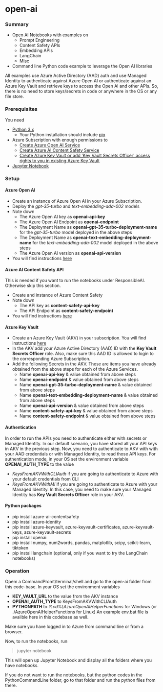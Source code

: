 # open-ai

### Summary
- Open AI Notebooks with examples on
  - Prompt Engineering
  - Content Safety APIs
  - Embedding APIs
  - LangChain
  - Misc
- Command line Python code example to leverage the Open AI libraries

All examples use Azure Active Directory (AAD) auth and use Managed Identity to authenticate against Azure Open AI or authenticate against an Azure Key Vault and retrieve keys to access the Open AI and other APIs. So, there is no need to store keys/secrets in code or anywhere in the OS or any file store.

### Prerequisites
You need 
- [Python 3.x](https://www.python.org/)
  -   Your Python installation should include [pip](https://pip.pypa.io/en/stable/)
- Azure Subscription with enough permissions to 
  - [Create Azure Open AI Service](https://learn.microsoft.com/en-us/azure/cognitive-services/openai/overview)
  - [Create Azure AI Content Safety Service](https://learn.microsoft.com/en-us/azure/cognitive-services/content-safety/overview)
  - [Create Azure Key Vault or add 'Key Vault Secrets Officer' access rights to you in existing Azure Key Vault](https://learn.microsoft.com/en-us/azure/key-vault/general/overview)
- [Jupyter Notebook](https://docs.jupyter.org/en/latest/install/notebook-classic.html)

### Setup
#### Azure Open AI
- Create an instance of Azure Open AI in your Azure Subscription.
- Deploy the <i>gpt-35-turbo</i> and <i>text-embedding-ada-002</i> models
- Note down
  - The Azure Open AI key as <b>openai-api-key</b>
  - The Azure Open AI Endpoint as <b>openai-endpoint</b>
  - The Deployment Name as <b>openai-gpt-35-turbo-deployment-name</b> for the <i>gpt-35-turbo</i> model deployed in the above steps
  - The Deployment Name as <b>openai-text-embedding-deployment-name</b> for the <i>text-embedding-ada-002</i> model deployed in the above steps
  - The Azure Open AI version as <b>openai-api-version</b>
- You will find instructions [here](https://learn.microsoft.com/en-us/azure/cognitive-services/openai/how-to/create-resource?pivots=web-portal)
#### Azure AI Content Safety API 
This is needed if you want to run the  notebooks under ResponsibleAI. Otherwise skip this section.
- Create and instance of Azure Content Safety
- Note down 
  - The API key as <b>content-safety-api-key</b>
  - The API Endpoint as <b>content-safety-endpoint</b>
- You will find instructions [here](https://learn.microsoft.com/en-us/azure/cognitive-services/content-safety/overview)
#### Azure Key Vault
- Create an Azure Key Vault (AKV) in your subscription. You will find instructions [here](https://learn.microsoft.com/en-us/azure/key-vault/general/quick-create-portal)
- In the AKV add your Azure Active Directory (AAD) ID with the <b>Key Vault Secrets Officer</b> role. Also, make sure this AAD ID is allowed to login to the corresponding Azure Subscription.
- Add the following Secrets in the AKV. These are items you have already obtained from the above steps for each of the Azure Services.
  - Name <b>openai-api-key</b> & value obtained from above steps
  - Name <b>openai-endpoint</b> & value obtained from above steps
  - Name <b>openai-gpt-35-turbo-deployment-name</b> & value obtained from above steps
  - Name <b>openai-text-embedding-deployment-name</b> & value obtained from above steps
  - Name <b>openai-api-version</b> & value obtained from above steps
  - Name <b>content-safety-api-key</b> & value obtained from above steps
  - Name <b>content-safety-endpoint</b> & value obtained from above steps
#### Authentication
In order to run the APIs you need to authenticate either with secrets or Managed Identity.
In our default scenario, you have stored all your API keys in AKV in the previous step.
Now, you need to authenticate to AKV with with your AAD credentials or with Managed Identity, to read those API keys.
For authentication mode, in your OS set the environment variable <b>OPENAI_AUTH_TYPE</b> to the value
  - <i>KeysFromAKVWithCLIAuth</i> if you are going to authenticate to Azure with your default credentials from CLI
  - <i>KeysFromAKVWithMI</i> if you are going to authenticate to Azure with your Managed Identity. In this case, you need to make sure your Managed Identity has <b>Key Vault Secrets Officer</b> role in your AKV. 
#### Python packages
- pip install azure-ai-contentsafety
- pip install azure-identity
- pip install azure-keyvault, azure-keyvault-certificates, azure-keyvault-keys, azure-keyvault-secrets
- pip install openai
- pip install numpy, num2words, pandas, matplotlib, scipy, scikit-learn, tiktoken
- pip install langchain (optional, only if you want to try the LangChain notebooks)
### Operation
Opem a CommandPromt/terminal/shell and go to the open-ai folder from this code-base.
In your OS set the environment variables
- <b>KEY_VAULT_URL</b> to the value from the AKV instance
- <b>OPENAI_AUTH_TYPE</b> to KeysFromAKVWithCLIAuth
- <b>PYTHONPATH</b> to <i>%cd%\AzureOpenAIHelperFunctions</i> for Windows (or ./AzureOpenAIHelperFunctions for Linux)
An example env.bat file is availble here in this codebase as well.

Make sure you have logged in to Azure from command line or from a browser.

Now, to run the notebooks, run 
> jupyter notebook

This will open up Jupyter Notebook and display all the folders where you have notebooks.

If you do not want to run the notebooks, but the python codes in the PythonCommandLine folder, go to that folder and run
the python files from there.

